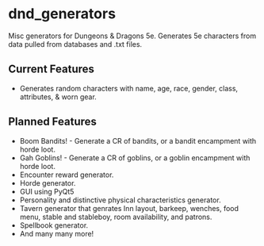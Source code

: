 # dnd_generators
Misc generators for Dungeons &amp; Dragons 5e. Generates 5e characters from data pulled from databases and .txt files.

## Current Features
* Generates random characters with name, age, race, gender, class, attributes, &amp; worn gear.

## Planned Features
* Boom Bandits! - Generate a CR of bandits, or a bandit encampment with horde loot.
* Gah Goblins! - Generate a CR of goblins, or a goblin encampment with horde loot.
* Encounter reward generator.
* Horde generator.
* GUI using PyQt5
* Personality and distinctive physical characteristics generator.
* Tavern generator that genrates Inn layout, barkeep, wenches, food menu, stable and stableboy, room availability, and patrons.
* Spellbook generator.
* And many many more!
